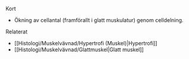 Kort
- Ökning av cellantal (framförallt i glatt muskulatur) genom celldelning.

Relaterat
- [[Histologi/Muskelvävnad/Hypertrofi (Muskel)|Hypertrofi]]
- [[Histologi/Muskelvävnad/Glattmuskel|Glatt muskel]]

